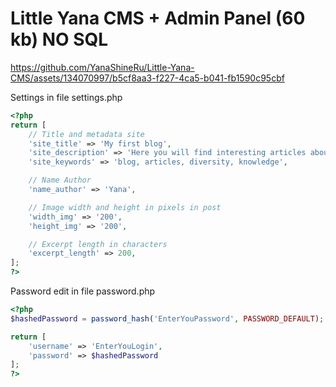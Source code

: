 # Little Yana CMS + Admin Panel (60 kb) NO SQL

https://github.com/YanaShineRu/Little-Yana-CMS/assets/134070997/b5cf8aa3-f227-4ca5-b041-fb1590c95cbf

Settings in file settings.php
```php
<?php
return [
	// Title and metadata site
    'site_title' => 'My first blog',
    'site_description' => 'Here you will find interesting articles about different topics.',
    'site_keywords' => 'blog, articles, diversity, knowledge',

    // Name Author
    'name_author' => 'Yana',

    // Image width and height in pixels in post
    'width_img' => '200',
    'height_img' => '200',

    // Excerpt length in characters
    'excerpt_length' => 200,
];
?>
```

Password edit in file password.php

```php
<?php
$hashedPassword = password_hash('EnterYouPassword', PASSWORD_DEFAULT);

return [
    'username' => 'EnterYouLogin',
    'password' => $hashedPassword
];
?>
```
